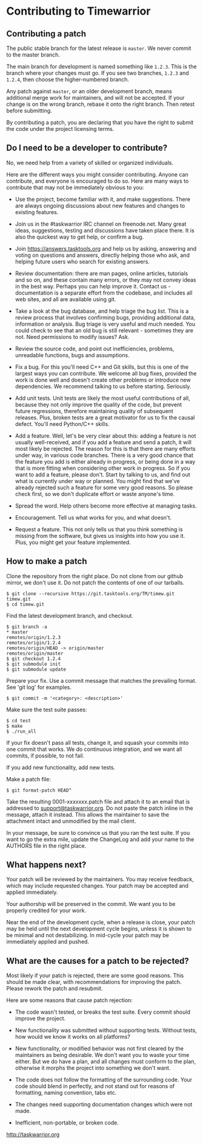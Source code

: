 Contributing to Timewarrior
===========================

Contributing a patch
--------------------

The public stable branch for the latest release is `master`. We never commit to
the master branch.

The main branch for development is named something like `1.2.3`. This is the
branch where your changes must go. If you see two branches, `1.2.3` and
`1.2.4`, then choose the higher-numbered branch.

Any patch against `master`, or an older development branch, means additional
merge work for maintainers, and will not be accepted. If your change is on the
wrong branch, rebase it onto the right branch. Then retest before submitting.

By contributing a patch, you are declaring that you have the right to submit
the code under the project licensing terms.


Do I need to be a developer to contribute?
------------------------------------------

No, we need help from a variety of skilled or organized individuals.

Here are the different ways you might conѕider contributing. Anyone can
contribute, and everyone is encouraged to do so. Here are many ways to
contribute that may not be immediately obvious to you:

  - Use the project, become familiar with it, and make suggestions. There are
    always ongoing discussions about new features and changes to existing
    features.

  - Join us in the #taskwarrior IRC channel on freenode.net. Many great ideas,
    suggestions, testing and discussions have taken place there. It is also
    the quickest way to get help, or confirm a bug.

  - Join https://answers.tasktools.org and help us by asking, answering and
    voting on questions and answers, directly helping those who ask, and
    helping future users who search for existing answers.

  - Review documentation: there are man pages, online articles, tutorials and
    so on, and these contain many errors, or they may not convey ideas in the
    best way. Perhaps you can help improve it. Contact us - documentation is
    a separate effort from the codebase, and includes all web sites, and all
    are available using git.

  - Take a look at the bug database, and help triage the bug list. This is a
    review process that involves confirming bugs, providing additional data,
    information or analysis. Bug triage is very useful and much needed. You
    could check to see that an old bug is still relevant - sometimes they are
    not. Need permissions to modify issues? Ask.

  - Review the source code, and point out inefficiencies, problems, unreadable
    functions, bugs and assumptions.

  - Fix a bug. For this you'll need C++ and Git skills, but this is one of
    the largest ways you can contribute. We welcome all bug fixes, provided
    the work is done well and doesn't create other problems or introduce new
    dependencies. We recommend talking to us before starting. Seriously.

  - Add unit tests. Unit tests are likely the most useful contributions of
    all, because they not only improve the quality of the code, but prevent
    future regressions, therefore maintaining quality of subsequent releases.
    Plus, broken tests are a great motivator for us to fix the causal defect.
    You'll need Python/C++ skills.

  - Add a feature. Well, let's be very clear about this: adding a feature is
    not usually well-received, and if you add a feature and send a patch, it
    will most likely be rejected. The reason for this is that there are many
    efforts under way, in various code branches. There is a very good chance
    that the feature you add is either already in progress, or being done in a
    way that is more fitting when considering other work in progress. So if
    you want to add a feature, please don't. Start by talking to us, and find
    out what is currently under way or planned. You might find that we've
    already rejected such a feature for some very good reasons. So please
    check first, so we don't duplicate effort or waste anyone's time.

  - Spread the word. Help others become more effective at managing tasks.

  - Encouragement. Tell us what works for you, and what doesn't.

  - Request a feature. This not only tells us that you think something is
    missing from the software, but gives us insights into how you use it.
    Plus, you might get your feature implemented.


How to make a patch
-------------------

Clone the repository from the right place. Do not clone from our github mirror,
we don't use it. Do not patch the contents of one of our tarballs.

    $ git clone --recursive https://git.tasktools.org/TM/timew.git timew.git
    $ cd timew.git

Find the latest development branch, and checkout.

    $ git branch -a
    * master
    remotes/origin/1.2.3
    remotes/origin/1.2.4
    remotes/origin/HEAD -> origin/master
    remotes/origin/master
    $ git checkout 1.2.4
    $ git submodule init
    $ git submodule update

Prepare your fix. Use a commit message that matches the prevailing format.
See 'git log' for examples.

    $ git commit -m '<category>: <description>'

Make sure the test suite passes:

    $ cd test
    $ make
    $ ./run_all

If your fix doesn't pass all tests, change it, and squash your commits into one
commit that works. We do continuous integration, and we want all commits, if
possible, to not fail.

If you add new functionality, add new tests.

Make a patch file:

    $ git format-patch HEAD^

Take the resulting 0001-xxxxxxx.patch file and attach it to an email that is
addressed to support@taskwarrior.org. Do not paste the patch inline in the
message, attach it instead. This allows the maintainer to save the attachment
intact and unmodified by the mail client.

In your message, be sure to convince us that you ran the test suite. If you
want to go the extra mile, update the ChangeLog and add your name to the
AUTHORS file in the right place.


What happens next?
------------------

Your patch will be reviewed by the maintainers. You may receive feedback, which
may include requested changes. Your patch may be accepted and applied
immediately.

Your authorship will be preserved in the commit. We want you to be properly
credited for your work.

Near the end of the development cycle, when a release is close, your patch may
be held until the next development cycle begins, unless it is shown to be
minimal and not destabilizing. In mid-cycle your patch may be immediately
applied and pushed.


What are the causes for a patch to be rejected?
-----------------------------------------------

Most likely if your patch is rejected, there are some good reasons. This should
be made clear, with recommendations for improving the patch. Please rework the
patch and resubmit.

Here are some reasons that cause patch rejection:

- The code wasn't tested, or breaks the test suite. Every commit should improve
  the project.

- New functionality was submitted without supporting tests. Without tests, how
  would we know it works on all platforms?

- New functionality, or modified behavior was not first cleared by the
  maintainers as being desirable. We don't want you to waste your time either.
  But we do have a plan, and all changes must conform to the plan, otherwise
  it morphs the project into something we don't want.

- The code does not follow the formatting of the surrounding code. Your code
  should blend in perfectly, and not stand out for reasons of formatting,
  naming convention, tabs etc.

- The changes need supporting documentation changes which were not made.

- Inefficient, non-portable, or broken code.


http://taskwarrior.org

